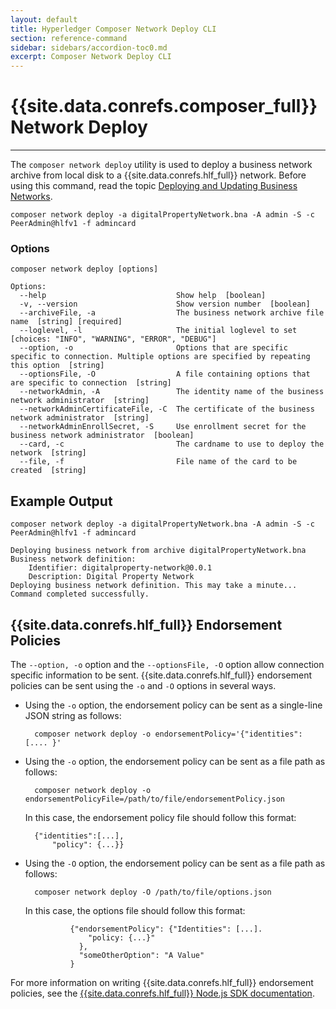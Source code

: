```yaml
---
layout: default
title: Hyperledger Composer Network Deploy CLI
section: reference-command
sidebar: sidebars/accordion-toc0.md
excerpt: Composer Network Deploy CLI
---
```


# {{site.data.conrefs.composer_full}} Network Deploy

---

The `composer network deploy` utility is used to deploy a business network archive from local disk to a {{site.data.conrefs.hlf_full}} network.
Before using this command, read the topic [Deploying and Updating Business Networks](../business-network/bnd-deploy.html).

```
composer network deploy -a digitalPropertyNetwork.bna -A admin -S -c PeerAdmin@hlfv1 -f admincard
```

### Options
```
composer network deploy [options]

Options:
  --help                             Show help  [boolean]
  -v, --version                      Show version number  [boolean]
  --archiveFile, -a                  The business network archive file name  [string] [required]
  --loglevel, -l                     The initial loglevel to set  [choices: "INFO", "WARNING", "ERROR", "DEBUG"]
  --option, -o                       Options that are specific specific to connection. Multiple options are specified by repeating this option  [string]
  --optionsFile, -O                  A file containing options that are specific to connection  [string]
  --networkAdmin, -A                 The identity name of the business network administrator  [string]
  --networkAdminCertificateFile, -C  The certificate of the business network administrator  [string]
  --networkAdminEnrollSecret, -S     Use enrollment secret for the business network administrator  [boolean]
  --card, -c                         The cardname to use to deploy the network  [string]
  --file, -f                         File name of the card to be created  [string]
```


## Example Output

```
composer network deploy -a digitalPropertyNetwork.bna -A admin -S -c PeerAdmin@hlfv1 -f admincard

Deploying business network from archive digitalPropertyNetwork.bna
Business network definition:
	Identifier: digitalproperty-network@0.0.1
	Description: Digital Property Network
Deploying business network definition. This may take a minute...
Command completed successfully.
```

## {{site.data.conrefs.hlf_full}} Endorsement Policies

The `--option, -o` option and the `--optionsFile, -O` option allow connection specific information to be sent. {{site.data.conrefs.hlf_full}} endorsement policies can be sent using the `-o` and `-O` options in several ways.

- Using the `-o` option, the endorsement policy can be sent as a single-line JSON string as follows:

        composer network deploy -o endorsementPolicy='{"identities": [.... }'

- Using the `-o` option, the endorsement policy can be sent as a file path as follows:

        composer network deploy -o endorsementPolicyFile=/path/to/file/endorsementPolicy.json

	In this case, the endorsement policy file should follow this format:

		{"identities":[...],
			"policy": {...}}

- Using the `-O` option, the endorsement policy can be sent as a file path as follows:

        composer network deploy -O /path/to/file/options.json

	In this case, the options file should follow this format:

				{"endorsementPolicy": {"Identities": [...].
				    "policy: {...}"
				  },
				  "someOtherOption": "A Value"
				}

For more information on writing {{site.data.conrefs.hlf_full}} endorsement policies, see the [{{site.data.conrefs.hlf_full}} Node.js SDK documentation](https://fabric-sdk-node.github.io/global.html#Policy).
